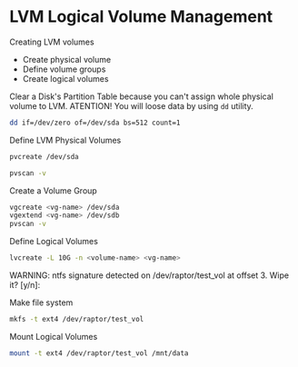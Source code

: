 # LVM Logical Volume Management

Creating LVM volumes

 - Create physical volume
 - Define volume groups
 - Create logical volumes

Clear a Disk's Partition Table because you can't assign whole physical volume to LVM.
ATENTION! You will loose data by using `dd` utility.

```sh
dd if=/dev/zero of=/dev/sda bs=512 count=1
```

Define LVM Physical Volumes

```sh
pvcreate /dev/sda
```

```sh
pvscan -v
```

Create a Volume Group

```sh
vgcreate <vg-name> /dev/sda
vgextend <vg-name> /dev/sdb
pvscan -v
```

Define Logical Volumes

```sh
lvcreate -L 10G -n <volume-name> <vg-name>
```

WARNING: ntfs signature detected on /dev/raptor/test_vol at offset 3. Wipe it? [y/n]:

Make file system

```sh
mkfs -t ext4 /dev/raptor/test_vol
```

Mount Logical Volumes

```sh
mount -t ext4 /dev/raptor/test_vol /mnt/data
```
